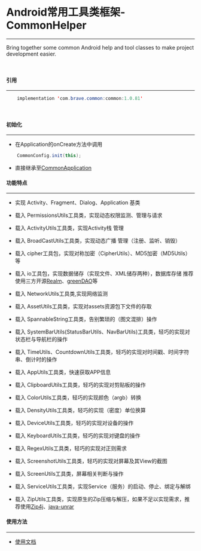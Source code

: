 # Android常用工具类框架-CommonHelper

---

Bring together some common Android help and tool classes to make project development easier.

<br/>

#### 引用

---

```java
    implementation 'com.brave.common:common:1.0.81'
```

<br/>

#### 初始化

---

 - 在Application的onCreate方法中调用
 
```java
    CommonConfig.init(this);
```

 - 直接继承至[CommonApplication](/common/src/main/java/com/brave/common/base/CommonApplication.java)

#### 功能特点

---

 - 实现 Activity、Fragment、Dialog、Application 基类
 - 载入 PermissionsUtils工具类，实现动态权限监测、管理与请求
 - 载入 ActivityUtils工具类，实现Activity栈 管理
 - 载入 BroadCastUtils工具类，实现动态广播 管理（注册、监听、销毁）
 - 载入 cipher工具包，实现对称加密（CipherUtils）、MD5加密（MD5Utils）等
 - 载入 io工具包，实现数据储存（实现文件、XML储存两种），数据库存储 推荐使用三方开源[Realm](https://github.com/realm/realm-java)、[greenDAO](https://github.com/greenrobot/greenDAO)等
 
 - 载入 NetworkUtils工具类,实现网络监测
 - 载入 AssetUtils工具类，实现对assets资源包下文件的存取
 - 载入 SpannableString工具类，告别繁琐的（图文混排）操作
 - 载入 SystemBarUtils(StatusBarUtils、NavBarUtils)工具类，轻巧的实现对状态栏与导航栏的操作
 - 载入 TimeUtils、CountdownUtils工具类，轻巧的实现对时间戳、时间字符串、倒计时的操作
 - 载入 AppUtils工具类，快速获取APP信息
 - 载入 ClipboardUtils工具类，轻巧的实现对剪贴板的操作
 - 载入 ColorUtils工具类，轻巧的实现颜色（argb）转换
 - 载入 DensityUtils工具类，轻巧的实现（密度）单位换算
 - 载入 DeviceUtils工具类，轻巧的实现对设备的操作
 - 载入 KeyboardUtils工具类，轻巧的实现对键盘的操作
 - 载入 RegexUtils工具类，轻巧的实现对正则需求
 - 载入 ScreenshotUtils工具类，轻巧的实现对屏幕及其View的截图
 - 载入 ScreenUtils工具类，屏幕相关判断与操作
 - 载入 ServiceUtils工具类，实现Service（服务）的启动、停止、绑定与解绑
 - 载入 ZipUtils工具类，实现原生的Zip压缩与解压，如果不足以实现需求，推荐使用[Zip4j](http://www.lingala.net/zip4j/)、[java-unrar](http://www.java2s.com/Code/Jar/j/Downloadjavaunrar05jar.htm)

#### 使用方法

---

 - [使用文档](/art/usage.md)

